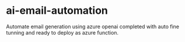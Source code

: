 # ai-email-automation
Automate email generation using azure openai completed with auto fine tunning and ready to deploy as azure function.
